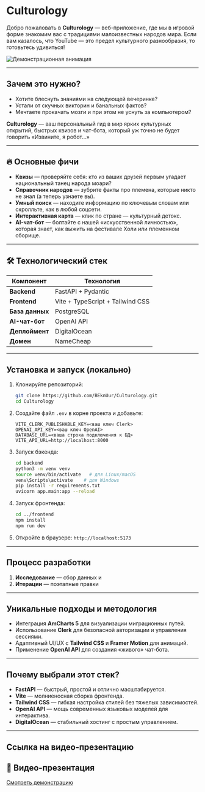 # Culturology

Добро пожаловать в **Culturology** — веб-приложение, где мы в игровой форме знакомим вас с традициями малоизвестных народов мира. Если вам казалось, что YouTube — это предел культурного разнообразия, то готовьтесь удивиться!

![Демонстрационная анимация](https://media.giphy.com/media/xT0xeJpnrWC4XWblEk/giphy.gif)


---

## Зачем это нужно?
* Хотите блеснуть знаниями на следующей вечеринке?
* Устали от скучных викторин и банальных фактов?
* Мечтаете прокачать мозги и при этом не уснуть за компьютером?

**Culturology** — ваш персональный гид в мир ярких культурных открытий, быстрых квизов и чат-бота, который уж точно не будет говорить «Извините, я робот…»

---

## 🔥 Основные фичи

* **Квизы** — проверяйте себя: кто из ваших друзей первым угадает национальный танец народа моари?
* **Справочник народов** — зубрите факты про племена, которые никто не знал (а теперь узнаете вы).
* **Умный поиск** — находите информацию по ключевым словам или скролльте, как в любой соцсети.
* **Интерактивная карта** — клик по стране — культурный детокс.
* **AI-чат-бот** — болтайте с нашей «искусственной личностью», которая знает, как выжить на фестивале Холи или племенном сборище.

---

## 🛠 Технологический стек

| Компонент       | Технология                       |
| --------------- | -------------------------------- |
| **Backend**     | FastAPI + Pydantic               |
| **Frontend**    | Vite + TypeScript + Tailwind CSS |
| **База данных** | PostgreSQL                       |
| **AI-чат-бот**  | OpenAI API                       |
| **Деплоймент**  | DigitalOcean                     |
| **Домен**       | NameCheap                        |

---

## Установка и запуск (локально)

1. Клонируйте репозиторий:

   ```bash
   git clone https://github.com/BEknUur/Culturology.git
   cd Culturology
   ```

2. Создайте файл `.env` в корне проекта и добавьте:

   ```env
   VITE_CLERK_PUBLISHABLE_KEY=<ваш ключ Clerk>
   OPENAI_API_KEY=<ваш ключ OpenAI>
   DATABASE_URL=<ваша строка подключения к БД>
   VITE_API_URL=http://localhost:8000
   ```

3. Запуск бэкенда:

   ```bash
   cd backend
   python3 -m venv venv
   source venv/bin/activate   # для Linux/macOS
   venv\Scripts\activate    # для Windows
   pip install -r requirements.txt
   uvicorn app.main:app --reload
   ```

4. Запуск фронтенда:

   ```bash
   cd ../frontend
   npm install
   npm run dev
   ```

5. Откройте в браузере: `http://localhost:5173`

---

## Процесс разработки

1. **Исследование** — сбор данных и
2. **Итерации** — поэтапные правки 


---

## Уникальные подходы и методология

* Интеграция **AmCharts 5** для визуализации миграционных путей.
* Использование **Clerk** для безопасной авторизации и управления сессиями.
* Адаптивный UI/UX с **Tailwind CSS** и **Framer Motion** для анимаций.
* Применение **OpenAI API** для создания «живого» чат-бота. 

---

## Почему выбрали этот стек?

* **FastAPI** — быстрый, простой и отлично масштабируется.
* **Vite** — молниеносная сборка фронтенда.
* **Tailwind CSS** — гибкая настройка стилей без тяжелых зависимостей.
* **OpenAI API** — мощь современных языковых моделей для интерактива.
* **DigitalOcean** — стабильный хостинг с простым управлением.

---

## Ссылка на видео-презентацию

## 🎥 Видео-презентация

[Смотреть демонстрацию](https://www.loom.com/share/e78d0b2fe14e4eb0b5207a84b056d9cd?sid=f0a547dc-80f7-4516-837a-7e5636eb1ff5)

